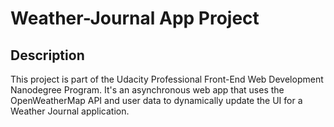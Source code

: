 # Weather-Journal App Project

## Description
This project is part of the Udacity Professional Front-End Web Development Nanodegree Program. It's an asynchronous web app that uses the OpenWeatherMap API and user data to dynamically update the UI for a Weather Journal application.